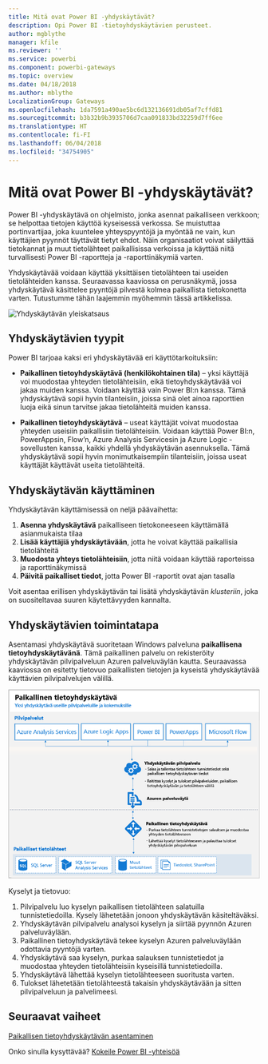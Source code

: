 ```yaml
---
title: Mitä ovat Power BI -yhdyskäytävät?
description: Opi Power BI -tietoyhdyskäytävien perusteet.
author: mgblythe
manager: kfile
ms.reviewer: ''
ms.service: powerbi
ms.component: powerbi-gateways
ms.topic: overview
ms.date: 04/18/2018
ms.author: mblythe
LocalizationGroup: Gateways
ms.openlocfilehash: 1da7591a490ae5bc6d132136691db05af7cffd81
ms.sourcegitcommit: b3b32b9b3935706d7caa091833bd32259d7ff6ee
ms.translationtype: HT
ms.contentlocale: fi-FI
ms.lasthandoff: 06/04/2018
ms.locfileid: "34754905"
---
```

# <a name="what-are-power-bi-gateways"></a>Mitä ovat Power BI -yhdyskäytävät?

Power BI -yhdyskäytävä on ohjelmisto, jonka asennat paikalliseen verkkoon; se helpottaa tietojen käyttöä kyseisessä verkossa. Se muistuttaa portinvartijaa, joka kuuntelee yhteyspyyntöjä ja myöntää ne vain, kun käyttäjien pyynnöt täyttävät tietyt ehdot. Näin organisaatiot voivat säilyttää tietokannat ja muut tietolähteet paikallisissa verkoissa ja käyttää niitä turvallisesti Power BI -raportteja ja -raporttinäkymiä varten.

Yhdyskäytävää voidaan käyttää yksittäisen tietolähteen tai useiden tietolähteiden kanssa. Seuraavassa kaaviossa on perusnäkymä, jossa yhdyskäytävä käsittelee pyyntöjä pilvestä kolmea paikallista tietokonetta varten. Tutustumme tähän laajemmin myöhemmin tässä artikkelissa.

![Yhdyskäytävän yleiskatsaus](media/service-gateway-getting-started/gateway-overview.png)

## <a name="types-of-gateways"></a>Yhdyskäytävien tyypit

Power BI tarjoaa kaksi eri yhdyskäytävää eri käyttötarkoituksiin:

* **Paikallinen tietoyhdyskäytävä (henkilökohtainen tila)** – yksi käyttäjä voi muodostaa yhteyden tietolähteisiin, eikä tietoyhdyskäytävää voi jakaa muiden kanssa. Voidaan käyttää vain Power BI:n kanssa. Tämä yhdyskäytävä sopii hyvin tilanteisiin, joissa sinä olet ainoa raporttien luoja eikä sinun tarvitse jakaa tietolähteitä muiden kanssa.

* **Paikallinen tietoyhdyskäytävä** – useat käyttäjät voivat muodostaa yhteyden useisiin paikallisiin tietolähteisiin. Voidaan käyttää Power BI:n, PowerAppsin, Flow’n, Azure Analysis Servicesin ja Azure Logic -sovellusten kanssa, kaikki yhdellä yhdyskäytävän asennuksella. Tämä yhdyskäytävä sopii hyvin monimutkaisempiin tilanteisiin, joissa useat käyttäjät käyttävät useita tietolähteitä. 

## <a name="using-a-gateway"></a>Yhdyskäytävän käyttäminen

Yhdyskäytävän käyttämisessä on neljä päävaihetta:

1. **Asenna yhdyskäytävä** paikalliseen tietokoneeseen käyttämällä asianmukaista tilaa
2. **Lisää käyttäjiä yhdyskäytävään**, jotta he voivat käyttää paikallisia tietolähteitä
3. **Muodosta yhteys tietolähteisiin**, jotta niitä voidaan käyttää raporteissa ja raporttinäkymissä
4. **Päivitä paikalliset tiedot**, jotta Power BI -raportit ovat ajan tasalla

Voit asentaa erillisen yhdyskäytävän tai lisätä yhdyskäytävän *klusteriin*, joka on suositeltavaa suuren käytettävyyden kannalta.

## <a name="how-gateways-work"></a>Yhdyskäytävien toimintatapa

Asentamasi yhdyskäytävä suoritetaan Windows palveluna **paikallisena tietoyhdyskäytävänä**. Tämä paikallinen palvelu on rekisteröity yhdyskäytävän pilvipalveluun Azuren palveluväylän kautta. Seuraavassa kaaviossa on esitetty tietovuo paikallisten tietojen ja kyseistä yhdyskäytävää käyttävien pilvipalvelujen välillä.

![Kaavio ja yhdyskäytävän tietovuo](media/service-gateway-getting-started/gateway-how-it-works.png)

Kyselyt ja tietovuo:

1. Pilvipalvelu luo kyselyn paikallisen tietolähteen salatuilla tunnistetiedoilla. Kysely lähetetään jonoon yhdyskäytävän käsiteltäväksi.
2. Yhdyskäytävän pilvipalvelu analysoi kyselyn ja siirtää pyynnön Azuren palveluväylään.
3. Paikallinen tietoyhdyskäytävä tekee kyselyn Azuren palveluväylään odottavia pyyntöjä varten.
4. Yhdyskäytävä saa kyselyn, purkaa salauksen tunnistetiedot ja muodostaa yhteyden tietolähteisiin kyseisillä tunnistetiedoilla.
5. Yhdyskäytävä lähettää kyselyn tietolähteeseen suoritusta varten.
6. Tulokset lähetetään tietolähteestä takaisin yhdyskäytävään ja sitten pilvipalveluun ja palvelimeesi.

## <a name="next-steps"></a>Seuraavat vaiheet
[Paikallisen tietoyhdyskäytävän asentaminen](service-gateway-install.md)

Onko sinulla kysyttävää? [Kokeile Power BI -yhteisöä](http://community.powerbi.com/)


